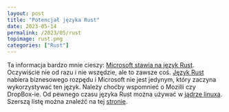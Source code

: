 ```yaml
---
layout: post
title: "Potencjał języka Rust"
date: 2023-05-14
permalink: /2023/05/rust
topimage: rust.png
categories: ["Rust"]
---
```


Ta informacja bardzo mnie cieszy: [Microsoft stawia na język Rust]( https://www.theregister.com/2023/04/27/microsoft_windows_rust). Oczywiście nie od razu i nie wszędzie, ale to zawsze coś. 
[Język Rust](https://www.rust-lang.org/) nabiera biznesowego rozpędu i Microsoft nie jest jedynym, który zaczyna wykorzystywać ten język. Należy choćby wspomnieć o Mozilli czy DropBox-ie. Od pewnego czasu języka Rust można używać w [jądrze linuxa](https://docs.kernel.org/rust/index.html). Szerszą listę można znaleźć na tej [stronie](https://www.rust-lang.org/production/users).
